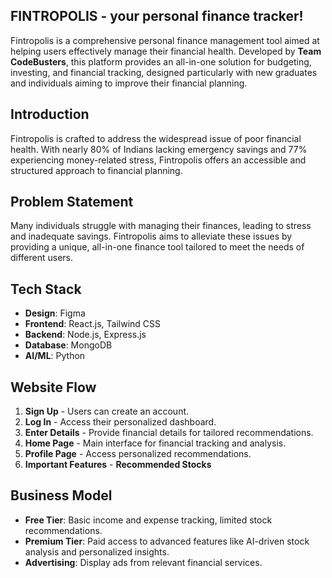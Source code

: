 ## FINTROPOLIS - your personal finance tracker!
Fintropolis is a comprehensive personal finance management tool aimed at helping users effectively manage their financial health. Developed by **Team CodeBusters**, this platform provides an all-in-one solution for budgeting, investing, and financial tracking, designed particularly with new graduates and individuals aiming to improve their financial planning.

## Introduction
Fintropolis is crafted to address the widespread issue of poor financial health. With nearly 80% of Indians lacking emergency savings and 77% experiencing money-related stress, Fintropolis offers an accessible and structured approach to financial planning.

## Problem Statement
Many individuals struggle with managing their finances, leading to stress and inadequate savings. Fintropolis aims to alleviate these issues by providing a unique, all-in-one finance tool tailored to meet the needs of different users.

## Tech Stack
- **Design**: Figma
- **Frontend**: React.js, Tailwind CSS
- **Backend**: Node.js, Express.js
- **Database**: MongoDB
- **AI/ML**: Python

## Website Flow
1. **Sign Up** - Users can create an account.
2. **Log In** - Access their personalized dashboard.
3. **Enter Details** - Provide financial details for tailored recommendations.
4. **Home Page** - Main interface for financial tracking and analysis.
5. **Profile Page** - Access personalized recommendations.
6. **Important Features** - **Recommended Stocks**

## Business Model
- **Free Tier**: Basic income and expense tracking, limited stock recommendations.
- **Premium Tier**: Paid access to advanced features like AI-driven stock analysis and personalized insights.
- **Advertising**: Display ads from relevant financial services.
